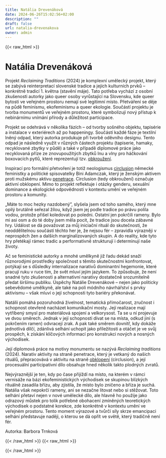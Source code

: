 ```yaml
---
title: Natália Drevenáková
date: 2024-06-26T15:02:56+02:00
description: ""
draft: false
url: natalia-drevenakova
owner: admin
---
```

{{< raw_html >}}
<h1 id="nat&aacute;lia-dreven&aacute;kov&aacute;">Nat&aacute;lia Dreven&aacute;kov&aacute;</h1>
<p class="MsoNormal">Projekt <em>Reclaiming Traditions</em> (2024) je komplexn&iacute; uměleck&yacute; projekt, kter&yacute; se zab&yacute;v&aacute; reinterpretac&iacute; slovensk&eacute; tradice a jej&iacute;ch kulturn&iacute;ch prvků &ndash; konkr&eacute;tně tradic&iacute; 1. května (stavěn&iacute; m&aacute;je). Tato potřeba vych&aacute;z&iacute; z osobn&iacute; zku&scaron;enosti autorky jako queer osoby vyrůstaj&iacute;c&iacute; na Slovensku, kde queer bytosti ve veřejn&eacute;m prostoru nemaj&iacute; sv&eacute; legitimn&iacute; m&iacute;sto. Přetv&aacute;řen&iacute; se děje na půdě feminismu, ekofeminismu a queer ekologie. Souč&aacute;st&iacute; projektu je tvorba monumentů ve veřejn&eacute;m prostoru, kter&eacute; symbolizuj&iacute; nov&yacute; př&iacute;stup k nebin&aacute;rn&iacute;mu vn&iacute;m&aacute;n&iacute; př&iacute;rody a důležitost participace.</p>
<p class="MsoNormal">Projekt se odehr&aacute;v&aacute; v několika f&aacute;z&iacute;ch &ndash; od tvorby so&scaron;n&eacute;ho objektu, tapis&eacute;rie a instalace v exteri&eacute;rech až po happeningy. Souč&aacute;st&iacute; každ&eacute; f&aacute;ze je textiln&iacute; lněn&yacute; odpad, kter&yacute; autorka produkuje při tvorbě oděvn&iacute;ho designu. Tento odpad je n&aacute;sledně využit v různ&yacute;ch č&aacute;stech projektu (tapiserie, hamaky, recyklovan&eacute; zbytky v půdě) a tak&eacute; v př&iacute;padě diplomov&eacute; pr&aacute;ce jako recyklovan&aacute; př&iacute;ze ze znovupoužit&yacute;ch zbytků lnu a vlny pro h&aacute;čkov&aacute;n&iacute; boxovac&iacute;ch pytlů, kter&eacute; reprezentuj&iacute; tzv. <span style="text-decoration: underline;">obkroužen&iacute;</span>.</p>
<p class="MsoNormal">Inspirac&iacute; pro form&aacute;ln&iacute; přetvořen&iacute; je totiž neologismus <span style="text-decoration: underline;">circlusion</span> německ&eacute; feministky a politick&eacute; spisovatelky Bini Adamczak, kter&yacute; je žensk&yacute;m aktivem proti mužsk&eacute;mu aktivu <span style="text-decoration: underline;">penetrace</span>. Circlusion (tedy obkroužen&iacute;) označuje aktivn&iacute; obklopen&iacute;. Mimo to projekt reflektuje i ot&aacute;zky genderu, sexu&aacute;ln&iacute; dominance a ekologick&eacute; odpovědnosti v kontextu uměn&iacute; ve veřejn&eacute;m prostoru a komunity.</p>
<p class="MsoNormal">&bdquo;M&aacute;te to moc hezky nazdoben&yacute;&rdquo;, sly&scaron;ela jsem od toho sam&eacute;ho, kter&yacute; mne opil&yacute; brut&aacute;lně seřezal ž&iacute;lou, když jsem jej podle tradice po pr&aacute;vu polila vodou, protože při&scaron;el koledovat po poledni. Ostatn&iacute; jen pokrčili rameny. Bylo mi asi osm a do t&eacute; doby jsem měla pocit, že tradice jsou docela z&aacute;bavn&eacute; hry. Ud&aacute;lost se d&aacute; považovat za můj iniciačn&iacute; ritu&aacute;l do skutečnosti, že neoddělitelnou souč&aacute;st&iacute; těchto her je, že nejsou f&eacute;r &ndash; zpravidla v&yacute;razněji v neprospěch žen a dal&scaron;&iacute;ch marginalizovan&yacute;ch skupin. A do reality, kde tyto hry přet&eacute;kaj&iacute; r&aacute;mec tradic a performativně strukturuj&iacute; i determinuj&iacute; na&scaron;e životy.</p>
<p class="MsoNormal">Ač se feministick&eacute; autorky a mnoh&eacute; umělkyně již řadu dek&aacute;d snaž&iacute; různorod&yacute;mi prostředky společnost s těmito skutečnostmi konfrontovat, pot&yacute;kaj&iacute; se s důsledky internalizace narativů dominantn&iacute; hegemonie, kter&eacute; pracuj&iacute; ruku v ruce t&iacute;m, že svět mluv&iacute; jej&iacute;m jazykem. To způsobuje, že nen&iacute; snadn&eacute; tyto zku&scaron;enosti a alternativn&iacute; narativy dostatečně srozumitelně předat &scaron;ir&scaron;&iacute;mu publiku. &Uacute;spěchy Nat&aacute;lie Dreven&aacute;kov&eacute; &ndash; nejen jako politicky sebevědom&eacute; umělkyně, ale tak&eacute; na poli m&oacute;dn&iacute;ho n&aacute;vrh&aacute;řstv&iacute; s prvky aktivismu &ndash; v&scaron;ak mluv&iacute; o jej&iacute; schopnosti tyto bari&eacute;ry překon&aacute;vat.</p>
<p class="MsoNormal">Nat&aacute;lii pom&aacute;h&aacute; pozoruhodn&aacute; živelnost, tematick&aacute; př&iacute;močarost, zručnost i schopnost otevřeně nach&aacute;zet komunikačn&iacute; mosty. Jej&iacute; realizace maj&iacute; vytř&iacute;ben&yacute; smysl pro materi&aacute;lov&aacute; spojen&iacute; a velkorysost. Ta se u n&iacute; projevuje ve dvou směrech. Jednak v jej&iacute; schopnosti d&iacute;vat se na m&iacute;sta, odkud jin&iacute; (s pokrčen&iacute;m ramen) odvracej&iacute; zrak. A pak tak&eacute; směrem dovnitř, kdy dok&aacute;že jednotliv&aacute; d&iacute;lč&iacute;, zd&aacute;nliv&aacute; selh&aacute;n&iacute; uchopit jako př&iacute;ležitosti&nbsp;a ot&aacute;čet je ve svůj prospěch, k z&iacute;sk&aacute;n&iacute; kl&iacute;čov&yacute;ch informac&iacute; pro konstrukci nov&yacute;ch a nosn&yacute;ch v&yacute;chodisek.</p>
<p class="MsoNormal">Jej&iacute; diplomov&aacute; pr&aacute;ce na motivy monumentu se naz&yacute;v&aacute;<em> Reclaiming traditions</em> (2024). Narativ aktivity na straně penetrace, kter&yacute; je vetkan&yacute; do na&scaron;ich ritu&aacute;lů, přepracov&aacute;v&aacute; v aktivitu na straně <span style="text-decoration: underline;">obklopen&iacute;</span> (circlusion), a jej&iacute; procesu&aacute;ln&iacute; participativn&iacute; d&iacute;lo obsahuje hned několik takto plodn&yacute;ch zvratů.</p>
<p class="MsoNormal">Nejv&yacute;razněj&scaron;&iacute; je ten, kdy po čase přij&iacute;žd&iacute; na m&iacute;sto, na kter&eacute;m v r&aacute;mci vernis&aacute;že na b&aacute;zi ekofeministick&yacute;ch v&yacute;chodisek se skupinou bl&iacute;zk&yacute;ch ritu&aacute;lně zasadila bř&iacute;zu, aby zjistila, že m&iacute;sto bylo zničeno a bř&iacute;za je such&aacute;. Nat&aacute;lia v&scaron;ak nepokrč&iacute; rameny, ani se nezačne litovat nebo si stěžovat. Toto selh&aacute;n&iacute; přetav&iacute; nejen v nov&eacute; uměleck&eacute; d&iacute;lo, ale hlavně ho použije jako odrazov&yacute; můstek pro tolik potřebn&eacute; obohacen&iacute; zm&iacute;něn&yacute;ch teoretick&yacute;ch v&yacute;chodisek o podstatn&eacute; korekce, zde konkr&eacute;tně v kontextu uměn&iacute; ve veřejn&eacute;m prostoru. Tento moment v&yacute;razov&eacute; a tvůrč&iacute; s&iacute;ly skrze emancipaci selh&aacute;n&iacute; představuje naději, o kterou se d&aacute; opř&iacute;t ve světě, kter&yacute; tradičně nen&iacute; f&eacute;r.</p>
<p class="MsoNormal">Autorka: Barbora Trnkov&aacute;</p>
{{< /raw_html >}}
<!-- SECTION BREAK -->
{{< raw_html >}}

{{< /raw_html >}}
